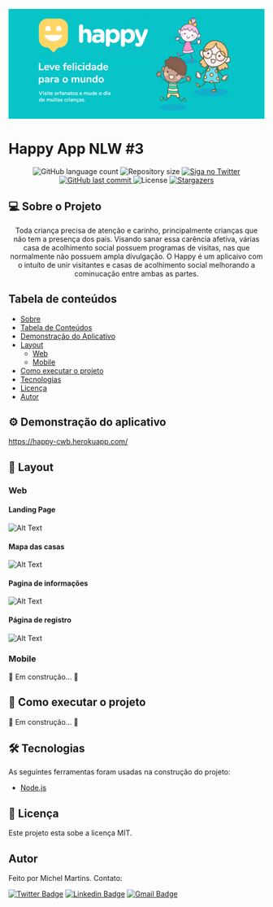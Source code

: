 ![alt Happy NLW #3](https://github.com/michelbasquiat/Happy/blob/main/public/images/banner.jpg?raw=true)


# Happy App NLW #3

<p align="center">
  <img alt="GitHub language count" src="https://img.shields.io/github/languages/count/michelbasquiat/Happy?color=%2304D361">

  <img alt="Repository size" src="https://img.shields.io/github/repo-size/michelbasquiat/Happy">

  <a href="https://www.twitter.com/michelbasquiat/">
    <img alt="Siga no Twitter" src="https://img.shields.io/twitter/url?url=https%3A%2F%2Fgithub.com%2Fmichelbasquiat%2FHappy">
  </a>

  <a href="https://github.com/michelbasquiat/Happy/commits/master">
    <img alt="GitHub last commit" src="https://img.shields.io/github/last-commit/michelbasquiat/Happy">
  </a>

  <img alt="License" src="https://img.shields.io/badge/license-MIT-brightgreen">
   <a href="https://github.com/michelbasquiat/Happy/stargazers">
    <img alt="Stargazers" src="https://img.shields.io/github/stars/michelbasquiat/Happy?style=social">
  </a>
</p>

## 💻 Sobre o Projeto

<p align="center">Toda criança precisa de atenção e carinho, principalmente crianças que não tem a presença dos pais. Visando sanar essa carência afetiva, várias casa de acolhimento social possuem programas de visitas, nas que normalmente não possuem ampla divulgação. O Happy é um aplicaivo com o intuíto de unir visitantes e casas de acolhimento social melhorando a cominucação entre ambas as partes.</p>

## Tabela de conteúdos
<!--ts-->
   * [Sobre](#-sobre-o-projeto)
   * [Tabela de Conteúdos](#tabela-de-conteúdos)
   * [Demonstração do Aplicativo](#%EF%B8%8F-demonstração-do-aplicativo)
   * [Layout](#-layout)
      * [Web](#web)
      * [Mobile](#mobile)
   * [Como executar o projeto](#-como-executar-o-projeto)
   * [Tecnologias](#-tecnologias)
   * [Licença](#-licença)
   * [Autor](#autor)
<!--te-->

## ⚙️ Demonstração do aplicativo

https://happy-cwb.herokuapp.com/

## 🎨 Layout
### Web

#### Landing Page
![Alt Text](https://media.giphy.com/media/5omXkBNgZMsxYBkAu8/giphy.gif)

#### Mapa das casas
![Alt Text](https://media.giphy.com/media/3CmcD4xWsvdSHbE9nP/giphy.gif)

#### Pagina de informações
![Alt Text](https://media.giphy.com/media/A48UE4gYk29MHz1uTX/giphy.gif)

#### Página de registro
![Alt Text](https://media.giphy.com/media/6GYzqKK5odOLEd2y3e/giphy.gif)

### Mobile

🚧 Em construção... 🚧

## 🚀 Como executar o projeto

🚧 Em construção... 🚧

## 🛠 Tecnologias

As seguintes ferramentas foram usadas na construção do projeto:

- [Node.js](https://nodejs.org/en/)

## 📝 Licença

Este projeto esta sobe a licença MIT.

## Autor

Feito por Michel Martins. Contato:

[![Twitter Badge](https://img.shields.io/badge/-@michelbasquiat-1ca0f1?style=flat-square&labelColor=1ca0f1&logo=twitter&logoColor=white&link=https://twitter.com/michelbasquiat)](https://twitter.com/michelbasquiat) [![Linkedin Badge](https://img.shields.io/badge/-Michel-blue?style=flat-square&logo=Linkedin&logoColor=white&link=https://www.linkedin.com/in/martins-michel-ye/)](https://www.linkedin.com/in/martins-michel-ye//) 
[![Gmail Badge](https://img.shields.io/badge/-michelbasquiat@gmail.com-c14438?style=flat-square&logo=Gmail&logoColor=white&link=mailto:michelmartinstoh@gmail.com)](mailto:michelmartinstoh@gmail.com)
